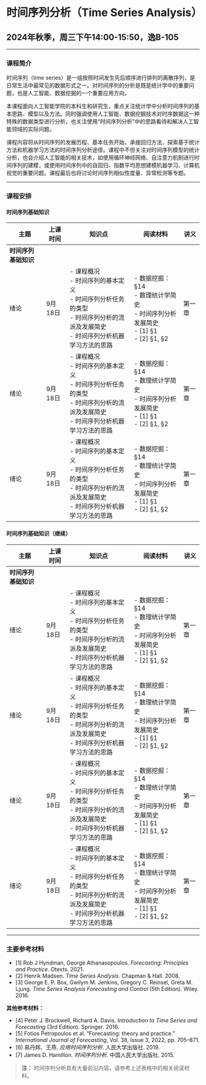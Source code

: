 # 时间序列分析（Time Series Analysis）

## 2024年秋季，周三下午14:00-15:50，逸B-105

---

### 课程简介

时间序列（time series）是一组按照时间发生先后顺序进行排列的离散序列，是日常生活中最常见的数据形式之一。对时间序列的分析是既是统计学中的重要问题，也是人工智能、数据挖掘的一个重要应用方向。

本课程面向人工智能学院的本科生和研究生，重点关注统计学中分析时间序列的基本思路、模型以及方法。同时强调使用人工智能、数据挖掘技术对时序数据这一种特殊的数据类型进行分析，也关注使用“时间序列分析”中的思路看待和解决人工智能领域的实际问题。

课程内容将从时间序列的发展历程、基本任务开始，承接回归方法，探索基于统计方法和机器学习方法的时间序列分析途径。课程中不但关注对时间序列模型的统计分析，也会介绍人工智能的相关技术，如使用循环神经网络、自注意力机制进行时间序列的建模，或使用时间序列中的自回归、指数平均思想建模机器学习、计算机视觉的重要问题。课程最后也将讨论时间序列相似性度量、异常检测等专题。

---

### 课程安排

#### 时间序列基础知识

| 主题             | 上课时间 | 知识点                                                                                                                                      | 阅读材料                                                                                                    | 讲义   |
|------------------|----------|--------------------------------------------------------------------------------------------------------------------------------------------|-------------------------------------------------------------------------------------------------------------|--------|
| **时间序列基础知识** |          |                                                                                                                                            |                                                                                                             |        |
| 绪论             | 9月18日  | - 课程概况<br>- 时间序列的基本定义<br>- 时间序列分析任务的类型<br>- 时间序列分析的流派及发展简史<br>- 时间序列分析机器学习方法的思路      | - 数据挖掘：§14<br>- 数理统计学简史<br>- 时间序列分析发展简史<br>- [1] §1<br>- [2] §1, §2                     | 第一章 |
| 绪论             | 9月18日  | - 课程概况<br>- 时间序列的基本定义<br>- 时间序列分析任务的类型<br>- 时间序列分析的流派及发展简史<br>- 时间序列分析机器学习方法的思路      | - 数据挖掘：§14<br>- 数理统计学简史<br>- 时间序列分析发展简史<br>- [1] §1<br>- [2] §1, §2                     | 第一章 |
| 绪论             | 9月18日  | - 课程概况<br>- 时间序列的基本定义<br>- 时间序列分析任务的类型<br>- 时间序列分析的流派及发展简史<br>- 时间序列分析机器学习方法的思路      | - 数据挖掘：§14<br>- 数理统计学简史<br>- 时间序列分析发展简史<br>- [1] §1<br>- [2] §1, §2                     | 第一章 |

#### 时间序列基础知识（继续）

| 主题             | 上课时间 | 知识点                                                                                                                                      | 阅读材料                                                                                                    | 讲义   |
|------------------|----------|--------------------------------------------------------------------------------------------------------------------------------------------|-------------------------------------------------------------------------------------------------------------|--------|
| **时间序列基础知识** |          |                                                                                                                                            |                                                                                                             |        |
| 绪论             | 9月18日  | - 课程概况<br>- 时间序列的基本定义<br>- 时间序列分析任务的类型<br>- 时间序列分析的流派及发展简史<br>- 时间序列分析机器学习方法的思路      | - 数据挖掘：§14<br>- 数理统计学简史<br>- 时间序列分析发展简史<br>- [1] §1<br>- [2] §1, §2                     | 第一章 |
| 绪论             | 9月18日  | - 课程概况<br>- 时间序列的基本定义<br>- 时间序列分析任务的类型<br>- 时间序列分析的流派及发展简史<br>- 时间序列分析机器学习方法的思路      | - 数据挖掘：§14<br>- 数理统计学简史<br>- 时间序列分析发展简史<br>- [1] §1<br>- [2] §1, §2                     | 第一章 |
| 绪论             | 9月18日  | - 课程概况<br>- 时间序列的基本定义<br>- 时间序列分析任务的类型<br>- 时间序列分析的流派及发展简史<br>- 时间序列分析机器学习方法的思路      | - 数据挖掘：§14<br>- 数理统计学简史<br>- 时间序列分析发展简史<br>- [1] §1<br>- [2] §1, §2                     | 第一章 |
| 绪论             | 9月18日  | - 课程概况<br>- 时间序列的基本定义<br>- 时间序列分析任务的类型<br>- 时间序列分析的流派及发展简史<br>- 时间序列分析机器学习方法的思路      | - 数据挖掘：§14<br>- 数理统计学简史<br>- 时间序列分析发展简史<br>- [1] §1<br>- [2] §1, §2                     | 第一章 |

---

### 主要参考材料

- [1] Rob J Hyndman, George Athanasopoulos. *Forecasting: Principles and Practice*. Otexts. 2021.
- [2] Henrik Madsen. *Time Series Analysis*. Chapman & Hall. 2008.
- [3] George E. P. Box, Gwilym M. Jenkins, Gregory C. Reinsel, Greta M. Ljung. *Time Series Analysis Forecasting and Control* (5th Edition). Wiley. 2016.

**其他参考材料：**

- [4] Peter J. Brockwell, Richard A. Davis. *Introduction to Time Series and Forecasting* (3rd Edition). Springer. 2016.
- [5] Fotios Petropoulos et al. “Forecasting: theory and practice.” *International Journal of Forecasting*, Vol. 38, Issue 3, 2022, pp. 705–871.
- [6] 易丹辉、王燕. *应用时间序列分析*. 人民大学出版社. 2019.
- [7] James D. Hamilton. *时间序列分析*. 中国人民大学出版社. 2015.

> **注：** 时间序列分析具有大量前沿内容，请参考上述表格中的相关阅读材料。
